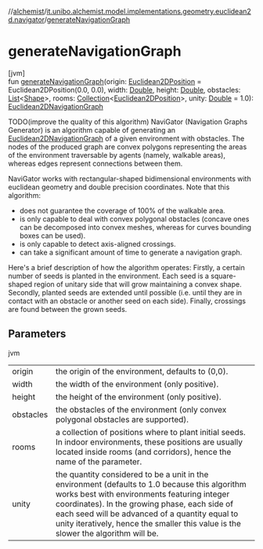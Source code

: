 //[alchemist](../../index.md)/[it.unibo.alchemist.model.implementations.geometry.euclidean2d.navigator](index.md)/[generateNavigationGraph](generate-navigation-graph.md)

# generateNavigationGraph

[jvm]\
fun [generateNavigationGraph](generate-navigation-graph.md)(origin: [Euclidean2DPosition](../it.unibo.alchemist.model.implementations.positions/-euclidean2-d-position/index.md) = Euclidean2DPosition(0.0, 0.0), width: [Double](https://kotlinlang.org/api/latest/jvm/stdlib/kotlin/-double/index.html), height: [Double](https://kotlinlang.org/api/latest/jvm/stdlib/kotlin/-double/index.html), obstacles: [List](https://kotlinlang.org/api/latest/jvm/stdlib/kotlin.collections/-list/index.html)<[Shape](https://docs.oracle.com/javase/8/docs/api/java/awt/Shape.html)>, rooms: [Collection](https://kotlinlang.org/api/latest/jvm/stdlib/kotlin.collections/-collection/index.html)<[Euclidean2DPosition](../it.unibo.alchemist.model.implementations.positions/-euclidean2-d-position/index.md)>, unity: [Double](https://kotlinlang.org/api/latest/jvm/stdlib/kotlin/-double/index.html) = 1.0): [Euclidean2DNavigationGraph](../it.unibo.alchemist.model.interfaces.geometry.euclidean2d.graph/index.md#-513689941%2FClasslikes%2F-267951372)

TODO(improve the quality of this algorithm) NaviGator (Navigation Graphs Generator) is an algorithm capable of generating an [Euclidean2DNavigationGraph](../it.unibo.alchemist.model.interfaces.geometry.euclidean2d.graph/index.md#-513689941%2FClasslikes%2F-267951372) of a given environment with obstacles. The nodes of the produced graph are convex polygons representing the areas of the environment traversable by agents (namely, walkable areas), whereas edges represent connections between them.

NaviGator works with rectangular-shaped bidimensional environments with euclidean geometry and double precision coordinates. Note that this algorithm:

<ul><li>does not guarantee the coverage of 100% of the walkable area.</li><li>is only capable to deal with convex polygonal obstacles (concave ones can be decomposed into convex meshes, whereas for curves bounding boxes can be used).</li><li>is only capable to detect axis-aligned crossings.</li><li>can take a significant amount of time to generate a navigation graph.</li></ul>

Here's a brief description of how the algorithm operates: Firstly, a certain number of seeds is planted in the environment. Each seed is a square-shaped region of unitary side that will grow maintaining a convex shape. Secondly, planted seeds are extended until possible (i.e. until they are in contact with an obstacle or another seed on each side). Finally, crossings are found between the grown seeds.

## Parameters

jvm

| | |
|---|---|
| origin | the origin of the environment, defaults to (0,0). |
| width | the width of the environment (only positive). |
| height | the height of the environment (only positive). |
| obstacles | the obstacles of the environment (only convex polygonal obstacles     are supported). |
| rooms | a collection of positions where to plant initial seeds. In indoor     environments, these positions are usually located inside rooms     (and corridors), hence the name of the parameter. |
| unity | the quantity considered to be a unit in the environment (defaults     to 1.0 because this algorithm works best with environments featuring     integer coordinates). In the growing phase, each side of each seed     will be advanced of a quantity equal to unity iteratively, hence the     smaller this value is the slower the algorithm will be. |
